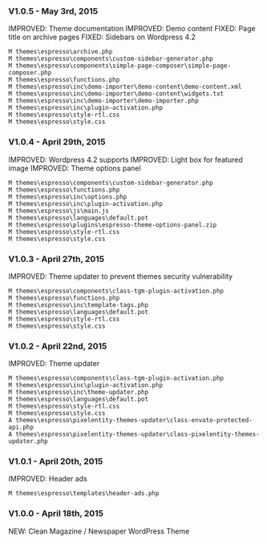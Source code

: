 ### V1.0.5 - May 3rd, 2015
IMPROVED: Theme documentation
IMPROVED: Demo content
FIXED: Page title on archive pages
FIXED: Sidebars on Wordpress 4.2

```
M themes\espresso\archive.php
M themes\espresso\components\custom-sidebar-generator.php
M themes\espresso\components\simple-page-composer\simple-page-composer.php
M themes\espresso\functions.php
M themes\espresso\inc\demo-importer\demo-content\demo-content.xml
M themes\espresso\inc\demo-importer\demo-content\widgets.txt
M themes\espresso\inc\demo-importer\demo-importer.php
M themes\espresso\inc\plugin-activation.php
M themes\espresso\style-rtl.css
M themes\espresso\style.css
```

### V1.0.4 - April 29th, 2015
IMPROVED: Wordpress 4.2 supports
IMPROVED: Light box for featured image
IMPROVED: Theme options panel

```
M themes\espresso\components\custom-sidebar-generator.php
M themes\espresso\functions.php
M themes\espresso\inc\options.php
M themes\espresso\inc\plugin-activation.php
M themes\espresso\js\main.js
M themes\espresso\languages\default.pot
M themes\espresso\plugins\espresso-theme-options-panel.zip
M themes\espresso\style-rtl.css
M themes\espresso\style.css
```

### V1.0.3 - April 27th, 2015
IMPROVED: Theme updater to prevent themes security vulnerability

```
M themes\espresso\components\class-tgm-plugin-activation.php
M themes\espresso\functions.php
M themes\espresso\inc\template-tags.php
M themes\espresso\languages\default.pot
M themes\espresso\style-rtl.css
M themes\espresso\style.css
```

### V1.0.2 - April 22nd, 2015
IMPROVED: Theme updater

```
M themes\espresso\components\class-tgm-plugin-activation.php
M themes\espresso\inc\plugin-activation.php
M themes\espresso\inc\theme-updater.php
M themes\espresso\languages\default.pot
M themes\espresso\style-rtl.css
M themes\espresso\style.css
A themes\espresso\pixelentity-themes-updater\class-envato-protected-api.php
A themes\espresso\pixelentity-themes-updater\class-pixelentity-themes-updater.php
```

### V1.0.1 - April 20th, 2015
IMPROVED: Header ads

```
M themes\espresso\templates\header-ads.php
```

### V1.0.0 - April 18th, 2015
NEW: Clean Magazine / Newspaper WordPress Theme